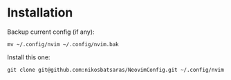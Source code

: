 # Installation
Backup current config (if any):
```
mv ~/.config/nvim ~/.config/nvim.bak
```
Install this one:
```
git clone git@github.com:nikosbatsaras/NeovimConfig.git ~/.config/nvim
```
